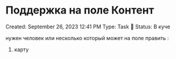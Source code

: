 # Поддержка на поле Контент

Created: September 26, 2023 12:41 PM
Type: Task 🔨
Status: В куче

нужен человек или несколько который может на поле править :

1) карту